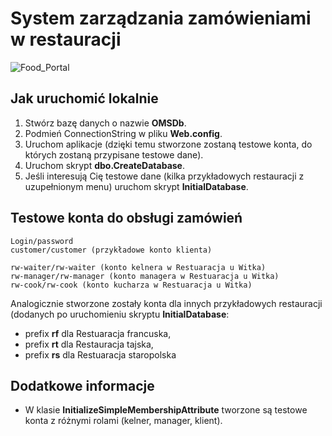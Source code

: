 # System zarządzania zamówieniami w restauracji

![Food_Portal](https://witek1902.github.io/restaurant-system/img/food_portal_main.png)

## Jak uruchomić lokalnie

1. Stwórz bazę danych o nazwie **OMSDb**.
2. Podmień ConnectionString w pliku **Web.config**.
3. Uruchom aplikacje (dzięki temu stworzone zostaną testowe konta, do których zostaną przypisane testowe dane).
4. Uruchom skrypt **dbo.CreateDatabase**.
5. Jeśli interesują Cię testowe dane (kilka przykładowych restauracji z uzupełnionym menu) uruchom skrypt **InitialDatabase**.

## Testowe konta do obsługi zamówień
```
Login/password
customer/customer (przykładowe konto klienta)

rw-waiter/rw-waiter (konto kelnera w Restuaracja u Witka)
rw-manager/rw-manager (konto managera w Restuaracja u Witka)
rw-cook/rw-cook (konto kucharza w Restuaracja u Witka)
```

Analogicznie stworzone zostały konta dla innych przykładowych restauracji (dodanych po uruchomieniu skryptu **InitialDatabase**:
- prefix **rf** dla Restuaracja francuska,
- prefix **rt** dla Restauracja tajska,
- prefix **rs** dla Restuaracja staropolska

## Dodatkowe informacje
- W klasie **InitializeSimpleMembershipAttribute** tworzone są testowe konta z różnymi rolami (kelner, manager, klient).
